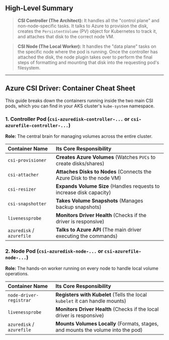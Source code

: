 ## High-Level Summary

> **CSI Controller (The Architect):** It handles all the "control plane" and non-node-specific tasks. It talks to Azure to provision the disk, creates the `PersistentVolume` (PV) object for Kubernetes to track it, and attaches that disk to the correct node VM.

> **CSI Node (The Local Worker):** It handles the "data plane" tasks on the specific node where the pod is running. Once the controller has attached the disk, the node plugin takes over to perform the final steps of formatting and mounting that disk into the requesting pod's filesystem.

---

## Azure CSI Driver: Container Cheat Sheet

This guide breaks down the containers running inside the two main CSI pods, which you can find in your AKS cluster's `kube-system` namespace.

### 1. Controller Pod (`csi-azuredisk-controller-...` or `csi-azurefile-controller-...`)

**Role:** The central brain for managing volumes across the entire cluster.

| Container Name | Its Core Responsibility |
| :--- | :--- |
| `csi-provisioner` | **Creates Azure Volumes** (Watches `PVCs` to create disks/shares) |
| `csi-attacher` | **Attaches Disks to Nodes** (Connects the Azure Disk to the node VM) |
| `csi-resizer` | **Expands Volume Size** (Handles requests to increase disk capacity) |
| `csi-snapshotter` | **Takes Volume Snapshots** (Manages backup snapshots) |
| `livenessprobe` | **Monitors Driver Health** (Checks if the driver is responsive) |
| `azuredisk` / `azurefile` | **Talks to Azure API** (The main driver executing the commands) |


### 2. Node Pod (`csi-azuredisk-node-...` or `csi-azurefile-node-...`)

**Role:** The hands-on worker running on every node to handle local volume operations.

| Container Name | Its Core Responsibility |
| :--- | :--- |
| `node-driver-registrar` | **Registers with Kubelet** (Tells the local `kubelet` it can handle mounts) |
| `livenessprobe` | **Monitors Driver Health** (Checks if the local driver is responsive) |
| `azuredisk` / `azurefile` | **Mounts Volumes Locally** (Formats, stages, and mounts the volume into the pod) |
